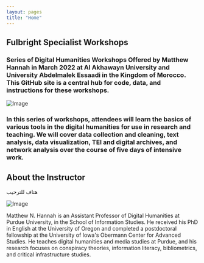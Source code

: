 ```yaml
---
layout: pages
title: "Home"
---
```


## Fulbright Specialist Workshops 
### Series of Digital Humanities Workshops Offered by Matthew Hannah in March 2022 at Al Akhawayn University and University Abdelmalek Essaadi in the Kingdom of Morocco. This GitHub site is a central hub for code, data, and instructions for these workshops.

![Image](https://upload.wikimedia.org/wikipedia/commons/a/af/Picture_of_Morocco.jpg)

### In this series of workshops, attendees will learn the basics of various tools in the digital humanities for use in research and teaching. We will cover data collection and cleaning, text analysis, data visualization, TEI and digital archives, and network analysis over the course of five days of intensive work. 

## About the Instructor
هتاف للترحيب

![Image](https://0.academia-photos.com/924145/345745/36882688/s200_matthew.hannah.jpg) 

Matthew N. Hannah is an Assistant Professor of Digital Humanities at Purdue University, in the School of Information Studies. He received his PhD in English at the University of Oregon and completed a postdoctoral fellowship at the University of Iowa's Obermann Center for Advanced Studies. He teaches digital humanities and media studies at Purdue, and his research focuses on conspiracy theories, information literacy, bibliometrics, and critical infrastructure studies.
